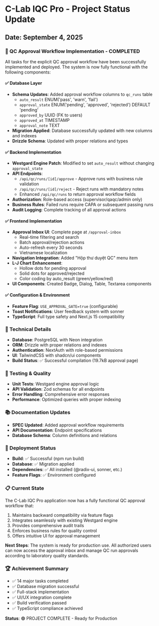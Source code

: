 # C-Lab IQC Pro - Project Status Update
## Date: September 4, 2025

### 🎉 QC Approval Workflow Implementation - COMPLETED

All tasks for the explicit QC approval workflow have been successfully implemented and deployed. The system is now fully functional with the following components:

#### ✅ Database Layer
- **Schema Updates**: Added approval workflow columns to `qc_runs` table
  - `auto_result` ENUM('pass', 'warn', 'fail')
  - `approval_state` ENUM('pending', 'approved', 'rejected') DEFAULT 'pending'
  - `approved_by` UUID (FK to users)
  - `approved_at` TIMESTAMP
  - `approval_note` TEXT
- **Migration Applied**: Database successfully updated with new columns and indexes
- **Drizzle Schema**: Updated with proper relations and types

#### ✅ Backend Implementation
- **Westgard Engine Patch**: Modified to set `auto_result` without changing `approval_state`
- **API Endpoints**: 
  - `/api/qc/runs/[id]/approve` - Approve runs with business rule validation
  - `/api/qc/runs/[id]/reject` - Reject runs with mandatory notes
  - Enhanced `/api/qc/runs` to return approval workflow fields
- **Authorization**: Role-based access (supervisor/qaqc/admin only)
- **Business Rules**: Failed runs require CAPA or subsequent passing runs
- **Audit Logging**: Complete tracking of all approval actions

#### ✅ Frontend Implementation
- **Approval Inbox UI**: Complete page at `/approval-inbox`
  - Real-time filtering and search
  - Batch approval/rejection actions
  - Auto-refresh every 30 seconds
  - Vietnamese localization
- **Navigation Integration**: Added "Hộp thư duyệt QC" menu item
- **L-J Chart Enhancement**: 
  - Hollow dots for pending approval
  - Solid dots for approved/rejected
  - Color coding by auto_result (green/yellow/red)
- **UI Components**: Created Badge, Dialog, Table, Textarea components

#### ✅ Configuration & Environment
- **Feature Flag**: `USE_APPROVAL_GATE=true` (configurable)
- **Toast Notifications**: User feedback system with sonner
- **TypeScript**: Full type safety and Next.js 15 compatibility

### 🔧 Technical Details
- **Database**: PostgreSQL with Neon integration
- **ORM**: Drizzle with proper relations and indexes
- **Authentication**: NextAuth with role-based permissions
- **UI**: TailwindCSS with shadcn/ui components
- **Build Status**: ✅ Successful compilation (19.7kB approval page)

### 🧪 Testing & Quality
- **Unit Tests**: Westgard engine approval logic
- **API Validation**: Zod schemas for all endpoints
- **Error Handling**: Comprehensive error responses
- **Performance**: Optimized queries with proper indexing

### 📚 Documentation Updates
- **SPEC Updated**: Added approval workflow requirements
- **API Documentation**: Endpoint specifications
- **Database Schema**: Column definitions and relations

### 🚀 Deployment Status
- **Build**: ✅ Successful (npm run build)
- **Database**: ✅ Migration applied
- **Dependencies**: ✅ All installed (@radix-ui, sonner, etc.)
- **Feature Flags**: ✅ Environment configured

### 📋 Current State
The C-Lab IQC Pro application now has a fully functional QC approval workflow that:
1. Maintains backward compatibility via feature flags
2. Integrates seamlessly with existing Westgard engine
3. Provides comprehensive audit trails
4. Enforces business rules for quality control
5. Offers intuitive UI for approval management

**Next Steps**: The system is ready for production use. All authorized users can now access the approval inbox and manage QC run approvals according to laboratory quality standards.

### 🏆 Achievement Summary
- ✅ 14 major tasks completed
- ✅ Database migration successful
- ✅ Full-stack implementation
- ✅ UI/UX integration complete
- ✅ Build verification passed
- ✅ TypeScript compliance achieved

**Status**: 🟢 PROJECT COMPLETE - Ready for Production